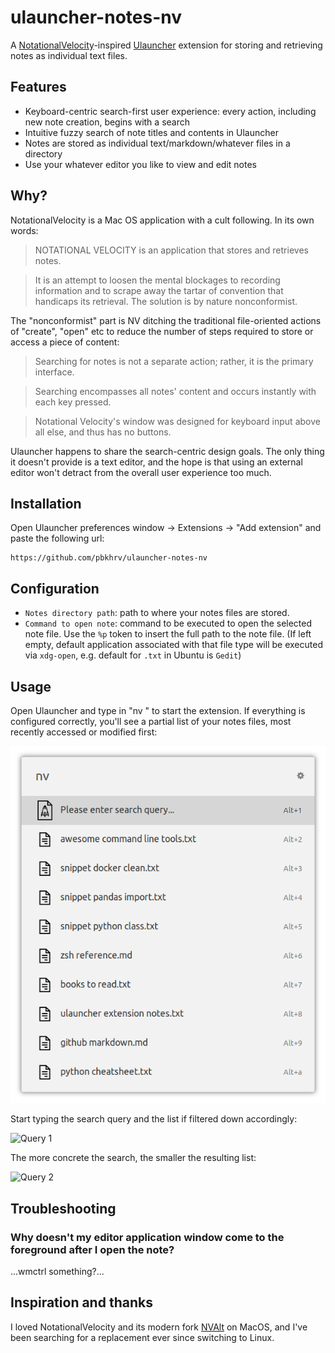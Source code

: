# ulauncher-notes-nv

A [NotationalVelocity](http://notational.net/)-inspired [Ulauncher](https://ulauncher.io/) extension for storing and retrieving notes as individual text files.

## Features

- Keyboard-centric search-first user experience: every action, including new note creation, begins with a search
- Intuitive fuzzy search of note titles and contents in Ulauncher
- Notes are stored as individual text/markdown/whatever files in a directory
- Use your whatever editor you like to view and edit notes


## Why?

NotationalVelocity is a Mac OS application with a cult following. In its own words:

> NOTATIONAL VELOCITY is an application that stores and retrieves notes.

> It is an attempt to loosen the mental blockages to recording information and to scrape away the tartar of convention that handicaps its retrieval. The solution is by nature nonconformist.

The "nonconformist" part is NV ditching the traditional file-oriented actions of "create", "open" etc to reduce the number of steps required to store or access a piece of content:

> Searching for notes is not a separate action; rather, it is the primary interface.

> Searching encompasses all notes' content and occurs instantly with each key pressed.

> Notational Velocity's window was designed for keyboard input above all else, and thus has no buttons.

Ulauncher happens to share the search-centric design goals. The only thing it doesn't provide is a text editor, and the hope is that using an external editor won't detract from the overall user experience too much.


## Installation

Open Ulauncher preferences window -> Extensions -> "Add extension" and paste the following url:

```
https://github.com/pbkhrv/ulauncher-notes-nv
```

## Configuration

- `Notes directory path`: path to where your notes files are stored.
- `Command to open note`: command to be executed to open the selected note file. Use the `%p` token to insert the full path to the note file. (If left empty, default application associated with that file type will be executed via `xdg-open`, e.g. default for `.txt` in Ubuntu is `Gedit`)

## Usage

Open Ulauncher and type in "nv " to start the extension. If everything is configured correctly, you'll see a partial list of your notes files, most recently accessed or modified first:

![All notes, no query](images/screenshots/empty-query.png)

Start typing the search query and the list if filtered down accordingly:

![Query 1](images/screenshots/search-query-1.png)

The more concrete the search, the smaller the resulting list:

![Query 2](images/screenshots/search-query-2.png)

## Troubleshooting

### Why doesn't my editor application window come to the foreground after I open the note?

...wmctrl something?...

## Inspiration and thanks

I loved NotationalVelocity and its modern fork [NVAlt](https://brettterpstra.com/projects/nvalt/) on MacOS, and I've been searching for a replacement ever since switching to Linux.
